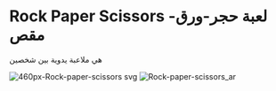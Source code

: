 # Rock Paper Scissors لعبة حجر-ورق-مقص 
هي ملاعبة يدوية بين شخصين

![460px-Rock-paper-scissors svg](https://user-images.githubusercontent.com/55116927/188534473-c6385e94-a534-4f06-9cd6-8a7ef2f25f2e.png)
![Rock-paper-scissors_ar](https://user-images.githubusercontent.com/55116927/188534485-85c8eed3-e732-458a-9373-9b62cd89a126.png)
